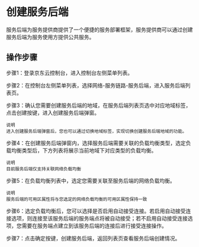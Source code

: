 # 创建服务后端

服务后端为服务提供商提供了一个便捷的服务部署框架，服务提供商可以通过创建服务后端为服务使用方提供公共服务。

## 操作步骤

步骤1：登录京东云控制台，进入控制台左侧菜单列表。

步骤2：在控制台左侧菜单列表，选择网络-服务链路-服务后端，进入服务后端列表页。

步骤3：确认您需要创建服务后端的地域，在服务后端列表页选中对应地域标签，点击创建按键，进入创建服务后端弹窗。

	说明
	进入创建服务后端弹窗后，您也可以通过切换地域标签，实现切换创建服务后端地域的功能。

步骤4：在创建服务后端弹窗内，选择服务后端需要关联的负载均衡类型，选定负载均衡类型后，下方列表将展示当前地域下对应类型的负载均衡。

	说明
	目前服务后端仅支持关联网络负载均衡

步骤5：在负载均衡列表中，选定您需要关联至服务后端的网络负载均衡。

	说明
	服务后端的可用区属性将与您选定的网络负载均衡的可用区属性保持一致

步骤6：选定负载均衡后，您可以选择是否启用自动接受连接。若启用自动接受连接选项，则连接至该服务后端的服务端点将被自动接受；若不启用自动接受连接选项，您需要在服务端点建立到该服务后端的连接后进行接受连接操作。

步骤7：点击确定按键，创建服务后端，返回列表页查看服务后端创建情况。

